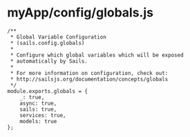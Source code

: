 # myApp/config/globals.js

<docmeta name="uniqueID" value="globalsjs86282">
<docmeta name="displayName" value="globals.js">

```
/**
 * Global Variable Configuration
 * (sails.config.globals)
 *
 * Configure which global variables which will be exposed
 * automatically by Sails.
 *
 * For more information on configuration, check out:
 * http://sailsjs.org/documentation/concepts/globals
 */
module.exports.globals = {
	_: true,
	async: true,
	sails: true,
	services: true,
	models: true
};

```
